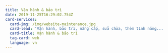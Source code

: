 ```yaml
---
title: Vận hành & bảo trì
date: 2019-11-25T16:29:02.754Z
card-services:
  card-img: /img/website-maintenance.jpg
  card-lead: 'Vận hành, bảo trì, nâng cấp, sửa chữa, thêm tính năng... cho website có sẵn.'
  card-title: Vận hành & bảo trì
  tag-card: web
  language: vn
---
```


